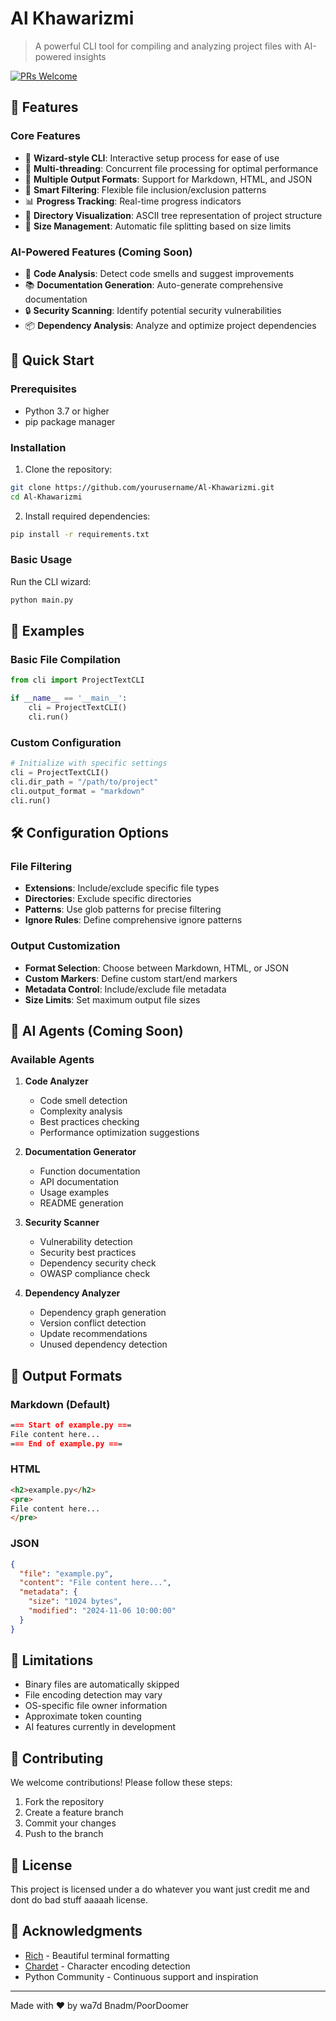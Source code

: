 
# Al Khawarizmi

> A powerful CLI tool for compiling and analyzing project files with AI-powered insights

[![PRs Welcome](https://img.shields.io/badge/PRs-welcome-brightgreen.svg)](CONTRIBUTING.md)

## 🌟 Features

### Core Features
- 🚀 **Wizard-style CLI**: Interactive setup process for ease of use
- 🧵 **Multi-threading**: Concurrent file processing for optimal performance
- 📝 **Multiple Output Formats**: Support for Markdown, HTML, and JSON
- 🎯 **Smart Filtering**: Flexible file inclusion/exclusion patterns
- 📊 **Progress Tracking**: Real-time progress indicators
- 🌳 **Directory Visualization**: ASCII tree representation of project structure
- 📏 **Size Management**: Automatic file splitting based on size limits

### AI-Powered Features (Coming Soon)
- 🤖 **Code Analysis**: Detect code smells and suggest improvements
- 📚 **Documentation Generation**: Auto-generate comprehensive documentation
- 🔒 **Security Scanning**: Identify potential security vulnerabilities
- 📦 **Dependency Analysis**: Analyze and optimize project dependencies

## 🚀 Quick Start

### Prerequisites
- Python 3.7 or higher
- pip package manager

### Installation

1. Clone the repository:
```bash
git clone https://github.com/yourusername/Al-Khawarizmi.git
cd Al-Khawarizmi
```

2. Install required dependencies:
```bash
pip install -r requirements.txt
```

### Basic Usage

Run the CLI wizard:
```bash
python main.py
```

## 🎯 Examples

### Basic File Compilation
```python
from cli import ProjectTextCLI

if __name__ == '__main__':
    cli = ProjectTextCLI()
    cli.run()
```

### Custom Configuration
```python
# Initialize with specific settings
cli = ProjectTextCLI()
cli.dir_path = "/path/to/project"
cli.output_format = "markdown"
cli.run()
```

## 🛠️ Configuration Options

### File Filtering
- **Extensions**: Include/exclude specific file types
- **Directories**: Exclude specific directories
- **Patterns**: Use glob patterns for precise filtering
- **Ignore Rules**: Define comprehensive ignore patterns

### Output Customization
- **Format Selection**: Choose between Markdown, HTML, or JSON
- **Custom Markers**: Define custom start/end markers
- **Metadata Control**: Include/exclude file metadata
- **Size Limits**: Set maximum output file sizes

## 🤖 AI Agents (Coming Soon)

### Available Agents
1. **Code Analyzer**
   - Code smell detection
   - Complexity analysis
   - Best practices checking
   - Performance optimization suggestions

2. **Documentation Generator**
   - Function documentation
   - API documentation
   - Usage examples
   - README generation

3. **Security Scanner**
   - Vulnerability detection
   - Security best practices
   - Dependency security check
   - OWASP compliance check

4. **Dependency Analyzer**
   - Dependency graph generation
   - Version conflict detection
   - Update recommendations
   - Unused dependency detection

## 📝 Output Formats

### Markdown (Default)
```markdown
=== Start of example.py ===
File content here...
=== End of example.py ===
```

### HTML
```html
<h2>example.py</h2>
<pre>
File content here...
</pre>
```

### JSON
```json
{
  "file": "example.py",
  "content": "File content here...",
  "metadata": {
    "size": "1024 bytes",
    "modified": "2024-11-06 10:00:00"
  }
}
```

## 🚧 Limitations

- Binary files are automatically skipped
- File encoding detection may vary
- OS-specific file owner information
- Approximate token counting
- AI features currently in development

## 🤝 Contributing

We welcome contributions! Please follow these steps:

1. Fork the repository
2. Create a feature branch
3. Commit your changes
4. Push to the branch


## 📄 License

This project is licensed under a do whatever you want just credit me and dont do bad stuff aaaaah license.

## 🙏 Acknowledgments

- [Rich](https://github.com/Textualize/rich) - Beautiful terminal formatting
- [Chardet](https://github.com/chardet/chardet) - Character encoding detection
- Python Community - Continuous support and inspiration


---

Made with ❤️ by wa7d Bnadm/PoorDoomer
